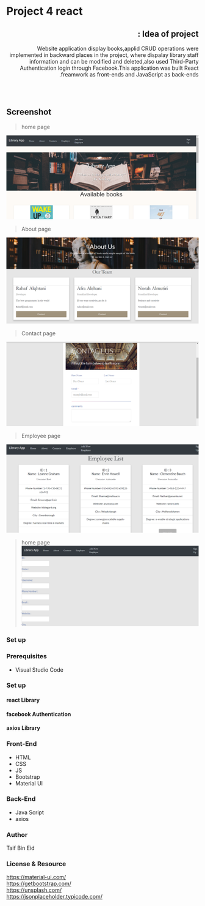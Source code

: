 #  Project 4 react 
<div dir="rtl">

 ## Idea of project :
 Website application display books,applid CRUD operations were implemented in backward places in the project, where dispalay library staff information and can be modified and deleted,also used Third-Party Authentication login through Facebook.This application was built React freamwork as front-ends and JavaScript as back-ends.
</div>

<br>

<br>

## Screenshot
>home page 

![alt text](./screenshots/homepage.png)
>About page 

![alt text](./screenshots/about.png)
>Contact page 

![alt text](./screenshots/contact.png)
>Employee page 

![alt text](./screenshots/emlist.png)

>home page 
![alt text](./screenshots/addnewemployee.png)


### Set up  
### Prerequisites
- Visual Studio Code 

### Set up  
 #### react Library 
 #### facebook Authentication
 #### axios Library
 

### Front-End  
 - HTML
 - CSS
 - JS
 - Bootstrap 
 - Material UI
### Back-End 
 - Java Script
 - axios
 
 

### Author
Taif Bin Eid
### License & Resource
https://material-ui.com/ <br>
https://getbootstrap.com/ <br>
https://unsplash.com/ <br>
https://jsonplaceholder.typicode.com/
</div>


